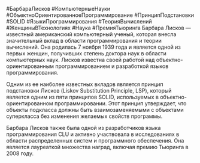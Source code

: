 #БарбараЛисков #КомпьютерныеНауки #ОбъектноОриентированноеПрограммирование #ПринципПодстановки #SOLID #ЯзыкиПрограммирования #ТеорияВычислений #ЖенщиныВТехнологиях #Наука #ПремияТьюринга
Барбара Лисков — известный американский компьютерный ученый, которая внесла значительный вклад в области программирования и теории вычислений. Она родилась 7 ноября 1939 года и является одной из первых женщин, получивших степень доктора наук в области компьютерных наук. Лисков известна своей работой над объектно-ориентированным программированием и разработкой языков программирования.

Одним из ее наиболее известных вкладов является принцип подстановки Лисков (Liskov Substitution Principle, LSP), который является одним из пяти принципов SOLID, используемых в объектно-ориентированном программировании. Этот принцип утверждает, что объекты подкласса должны быть взаимозаменяемыми с объектами суперкласса без изменения желаемых свойств программы.

Барбара Лисков также была одной из разработчиков языка программирования CLU и активно участвовала в исследованиях в области распределенных систем и программного обеспечения. Она является лауреаткой множества наград, включая премию Тьюринга в 2008 году.